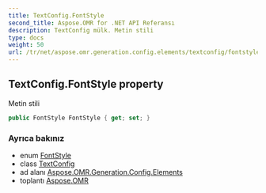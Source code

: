 ```yaml
---
title: TextConfig.FontStyle
second_title: Aspose.OMR for .NET API Referansı
description: TextConfig mülk. Metin stili
type: docs
weight: 50
url: /tr/net/aspose.omr.generation.config.elements/textconfig/fontstyle/
---
```

## TextConfig.FontStyle property

Metin stili

```csharp
public FontStyle FontStyle { get; set; }
```

### Ayrıca bakınız

* enum [FontStyle](../../../aspose.omr.generation/fontstyle/)
* class [TextConfig](../)
* ad alanı [Aspose.OMR.Generation.Config.Elements](../../textconfig/)
* toplantı [Aspose.OMR](../../../)


